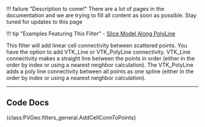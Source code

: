 !!! failure "Description to come!"
    There are a lot of pages in the documentation and we are trying to fill all content as soon as possible. Stay tuned for updates to this page

!!! tip "Examples Featuring This Filter"
    - [Slice Model Along PolyLine](../../examples/slice-model-along-polyline.md)

<!--- TODO --->

This filter will add linear cell connectivity between scattered points. You have the option to add VTK_Line or VTK_PolyLine connectivity. VTK_Line connectivity makes a straight line between the points in order (either in the order by index or using a nearest neighbor calculation). The VTK_PolyLine adds a poly line connectivity between all points as one spline (either in the order by index or using a nearest neighbor calculation).


-----

## Code Docs

{class:PVGeo.filters_general.AddCellConnToPoints}
